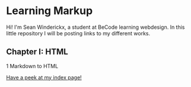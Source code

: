 # Learning Markup

Hi! I'm Sean Winderickx, a student at BeCode learning webdesign. In this little repository I will be posting links to my different works.

## Chapter I: HTML
1 Markdown to HTML

[Have a peek at my index page!](https://htmlpreview.github.io/?https://github.com/SeanWinderickx/Learning-Markup/blob/master/index.html)